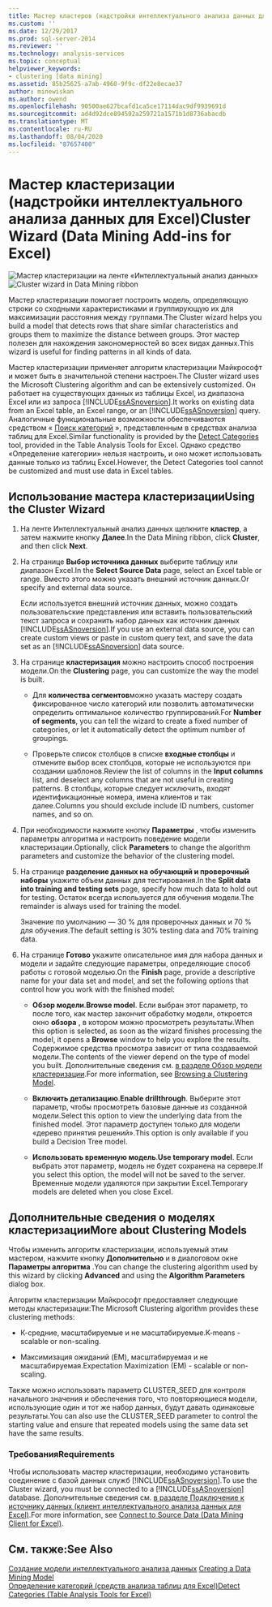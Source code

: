 ```yaml
---
title: Мастер кластеров (надстройки интеллектуального анализа данных для Excel) | Документация Майкрософт
ms.custom: ''
ms.date: 12/29/2017
ms.prod: sql-server-2014
ms.reviewer: ''
ms.technology: analysis-services
ms.topic: conceptual
helpviewer_keywords:
- clustering [data mining]
ms.assetid: 85b25625-a7ab-4960-9f9c-df22e8ecae37
author: minewiskan
ms.author: owend
ms.openlocfilehash: 90500ae627bcafd1ca5ce17114dac9df9939691d
ms.sourcegitcommit: ad4d92dce894592a259721a1571b1d8736abacdb
ms.translationtype: MT
ms.contentlocale: ru-RU
ms.lasthandoff: 08/04/2020
ms.locfileid: "87657400"
---
```

# <a name="cluster-wizard-data-mining-add-ins-for-excel"></a><span data-ttu-id="57644-102">Мастер кластеризации (надстройки интеллектуального анализа данных для Excel)</span><span class="sxs-lookup"><span data-stu-id="57644-102">Cluster Wizard (Data Mining Add-ins for Excel)</span></span>
  <span data-ttu-id="57644-103">![Мастер кластеризации на ленте «Интеллектуальный анализ данных»](media/dmc-cluster.gif "Мастер кластеризации на ленте «Интеллектуальный анализ данных»")</span><span class="sxs-lookup"><span data-stu-id="57644-103">![Cluster wizard in Data Mining ribbon](media/dmc-cluster.gif "Cluster wizard in Data Mining ribbon")</span></span>  
  
 <span data-ttu-id="57644-104">Мастер кластеризации помогает построить модель, определяющую строки со сходными характеристиками и группирующую их для максимизации расстояния между группами.</span><span class="sxs-lookup"><span data-stu-id="57644-104">The Cluster wizard helps you build a model that detects rows that share similar characteristics and groups them to maximize the distance between groups.</span></span> <span data-ttu-id="57644-105">Этот мастер полезен для нахождения закономерностей во всех видах данных.</span><span class="sxs-lookup"><span data-stu-id="57644-105">This wizard is useful for finding patterns in all kinds of data.</span></span>  
  
 <span data-ttu-id="57644-106">Мастер кластеризации применяет алгоритм кластеризации Майкрософт и может быть в значительной степени настроен.</span><span class="sxs-lookup"><span data-stu-id="57644-106">The Cluster wizard uses the Microsoft Clustering algorithm and can be extensively customized.</span></span> <span data-ttu-id="57644-107">Он работает на существующих данных из таблицы Excel, из диапазона Excel или из запроса [!INCLUDE[ssASnoversion](../includes/ssasnoversion-md.md)].</span><span class="sxs-lookup"><span data-stu-id="57644-107">It works on existing data from an Excel table, an Excel range, or an [!INCLUDE[ssASnoversion](../includes/ssasnoversion-md.md)] query.</span></span> <span data-ttu-id="57644-108">Аналогичные функциональные возможности обеспечиваются средством « [Поиск категорий](detect-categories-table-analysis-tools-for-excel.md) », представленным в средствах анализа таблиц для Excel.</span><span class="sxs-lookup"><span data-stu-id="57644-108">Similar functionality is provided by the [Detect Categories](detect-categories-table-analysis-tools-for-excel.md) tool, provided in the Table Analysis Tools for Excel.</span></span> <span data-ttu-id="57644-109">Однако средство «Определение категории» нельзя настроить, и оно может использовать данные только из таблиц Excel.</span><span class="sxs-lookup"><span data-stu-id="57644-109">However, the Detect Categories tool cannot be customized and must use data in Excel tables.</span></span>  
  
## <a name="using-the-cluster-wizard"></a><span data-ttu-id="57644-110">Использование мастера кластеризации</span><span class="sxs-lookup"><span data-stu-id="57644-110">Using the Cluster Wizard</span></span>  
  
1.  <span data-ttu-id="57644-111">На ленте Интеллектуальный анализ данных щелкните **кластер**, а затем нажмите кнопку **Далее**.</span><span class="sxs-lookup"><span data-stu-id="57644-111">In the Data Mining ribbon, click **Cluster**, and then click **Next**.</span></span>  
  
2.  <span data-ttu-id="57644-112">На странице **Выбор источника данных** выберите таблицу или диапазон Excel.</span><span class="sxs-lookup"><span data-stu-id="57644-112">In the **Select Source Data** page, select an Excel table or range.</span></span> <span data-ttu-id="57644-113">Вместо этого можно указать внешний источник данных.</span><span class="sxs-lookup"><span data-stu-id="57644-113">Or specify and external data source.</span></span>  
  
     <span data-ttu-id="57644-114">Если используется внешний источник данных, можно создать пользовательские представления или вставить пользовательский текст запроса и сохранить набор данных как источник данных [!INCLUDE[ssASnoversion](../includes/ssasnoversion-md.md)].</span><span class="sxs-lookup"><span data-stu-id="57644-114">If you use an external data source, you can create custom views or paste in custom query text, and save the data set as an [!INCLUDE[ssASnoversion](../includes/ssasnoversion-md.md)] data source.</span></span>  
  
3.  <span data-ttu-id="57644-115">На странице **кластеризация** можно настроить способ построения модели.</span><span class="sxs-lookup"><span data-stu-id="57644-115">On the **Clustering** page, you can customize the way the model is built.</span></span>  
  
    -   <span data-ttu-id="57644-116">Для **количества сегментов**можно указать мастеру создать фиксированное число категорий или позволить автоматически определить оптимальное количество группирований.</span><span class="sxs-lookup"><span data-stu-id="57644-116">For **Number of segments**, you can tell the wizard to create a fixed number of categories, or let it automatically detect the optimum number of groupings.</span></span>  
  
    -   <span data-ttu-id="57644-117">Проверьте список столбцов в списке **входные столбцы** и отмените выбор всех столбцов, которые не используются при создании шаблонов.</span><span class="sxs-lookup"><span data-stu-id="57644-117">Review the list of columns in the **Input columns** list, and deselect any columns that are not useful in creating patterns.</span></span> <span data-ttu-id="57644-118">В столбцы, которые следует исключить, входят идентификационные номера, имена клиентов и так далее.</span><span class="sxs-lookup"><span data-stu-id="57644-118">Columns you should exclude include ID numbers, customer names, and so on.</span></span>  
  
4.  <span data-ttu-id="57644-119">При необходимости нажмите кнопку **Параметры** , чтобы изменить параметры алгоритма и настроить поведение модели кластеризации.</span><span class="sxs-lookup"><span data-stu-id="57644-119">Optionally, click **Parameters** to change the algorithm parameters and customize the behavior of the clustering model.</span></span>  
  
5.  <span data-ttu-id="57644-120">На странице **разделение данных на обучающий и проверочный наборы** укажите объем данных для тестирования.</span><span class="sxs-lookup"><span data-stu-id="57644-120">In the **Split data into training and testing sets** page, specify how much data to hold out for testing.</span></span> <span data-ttu-id="57644-121">Остаток всегда используется для обучения модели.</span><span class="sxs-lookup"><span data-stu-id="57644-121">The remainder is always used for training the model.</span></span>  
  
     <span data-ttu-id="57644-122">Значение по умолчанию — 30 % для проверочных данных и 70 % для обучения.</span><span class="sxs-lookup"><span data-stu-id="57644-122">The default setting is 30% testing data and 70% training data.</span></span>  
  
6.  <span data-ttu-id="57644-123">На странице **Готово** укажите описательное имя для набора данных и модели и задайте следующие параметры, определяющие способ работы с готовой моделью.</span><span class="sxs-lookup"><span data-stu-id="57644-123">On the **Finish** page, provide a descriptive name for your data set and model, and set the following options that control how you work with the finished model:</span></span>  
  
    -   <span data-ttu-id="57644-124">**Обзор модели**.</span><span class="sxs-lookup"><span data-stu-id="57644-124">**Browse model**.</span></span> <span data-ttu-id="57644-125">Если выбран этот параметр, то после того, как мастер закончит обработку модели, откроется окно **обзора** , в котором можно просмотреть результаты.</span><span class="sxs-lookup"><span data-stu-id="57644-125">When this option is selected, as soon as the wizard finishes processing the model, it opens a **Browse** window to help you explore the results.</span></span> <span data-ttu-id="57644-126">Содержимое средства просмотра зависит от типа создаваемой модели.</span><span class="sxs-lookup"><span data-stu-id="57644-126">The contents of the viewer depend on the type of model you built.</span></span> <span data-ttu-id="57644-127">Дополнительные сведения см. [в разделе Обзор модели кластеризации](browsing-a-clustering-model.md).</span><span class="sxs-lookup"><span data-stu-id="57644-127">For more information, see [Browsing a Clustering Model](browsing-a-clustering-model.md).</span></span>  
  
    -   <span data-ttu-id="57644-128">**Включить детализацию**.</span><span class="sxs-lookup"><span data-stu-id="57644-128">**Enable drillthrough**.</span></span> <span data-ttu-id="57644-129">Выберите этот параметр, чтобы просмотреть базовые данные из созданной модели.</span><span class="sxs-lookup"><span data-stu-id="57644-129">Select this option to view the underlying data from the finished model.</span></span> <span data-ttu-id="57644-130">Этот параметр доступен только для модели «дерево принятия решений».</span><span class="sxs-lookup"><span data-stu-id="57644-130">This option is only available if you build a Decision Tree model.</span></span>  
  
    -   <span data-ttu-id="57644-131">**Использовать временную модель**.</span><span class="sxs-lookup"><span data-stu-id="57644-131">**Use temporary model**.</span></span> <span data-ttu-id="57644-132">Если выбрать этот параметр, модель не будет сохранена на сервере.</span><span class="sxs-lookup"><span data-stu-id="57644-132">If you select this option, the model will not be saved to the server.</span></span> <span data-ttu-id="57644-133">Временные модели удаляются при закрытии Excel.</span><span class="sxs-lookup"><span data-stu-id="57644-133">Temporary models are deleted when you close Excel.</span></span>  
  
## <a name="more-about-clustering-models"></a><span data-ttu-id="57644-134">Дополнительные сведения о моделях кластеризации</span><span class="sxs-lookup"><span data-stu-id="57644-134">More about Clustering Models</span></span>  
 <span data-ttu-id="57644-135">Чтобы изменить алгоритм кластеризации, используемый этим мастером, нажмите кнопку **Дополнительно** и в диалоговом окне **Параметры алгоритма** .</span><span class="sxs-lookup"><span data-stu-id="57644-135">You can change the clustering algorithm used by this wizard by clicking **Advanced** and using the **Algorithm Parameters** dialog box.</span></span>  
  
 <span data-ttu-id="57644-136">Алгоритм кластеризации Майкрософт предоставляет следующие методы кластеризации:</span><span class="sxs-lookup"><span data-stu-id="57644-136">The Microsoft Clustering algorithm provides these clustering methods:</span></span>  
  
-   <span data-ttu-id="57644-137">К-средние, масштабируемые и не масштабируемые.</span><span class="sxs-lookup"><span data-stu-id="57644-137">K-means -  scalable or non-scaling.</span></span>  
  
-   <span data-ttu-id="57644-138">Максимизация ожиданий (EM), масштабируемая и не масштабируемая.</span><span class="sxs-lookup"><span data-stu-id="57644-138">Expectation Maximization (EM) - scalable or non-scaling.</span></span>  
  
 <span data-ttu-id="57644-139">Также можно использовать параметр CLUSTER_SEED для контроля начального значения и обеспечения того, что повторяющиеся модели, использующие один и тот же набор данных, будут давать одинаковые результаты.</span><span class="sxs-lookup"><span data-stu-id="57644-139">You can also use the CLUSTER_SEED parameter to control the starting value and ensure that repeated models using the same data set have the same results.</span></span>  
  
### <a name="requirements"></a><span data-ttu-id="57644-140">Требования</span><span class="sxs-lookup"><span data-stu-id="57644-140">Requirements</span></span>  
 <span data-ttu-id="57644-141">Чтобы использовать мастер кластеризации, необходимо установить соединение с базой данных служб [!INCLUDE[ssASnoversion](../includes/ssasnoversion-md.md)].</span><span class="sxs-lookup"><span data-stu-id="57644-141">To use the Cluster wizard, you must be connected to a [!INCLUDE[ssASnoversion](../includes/ssasnoversion-md.md)] database.</span></span> <span data-ttu-id="57644-142">Дополнительные сведения см. [в разделе Подключение к источнику данных &#40;клиент интеллектуального анализа данных для Excel&#41;](connect-to-source-data-data-mining-client-for-excel.md).</span><span class="sxs-lookup"><span data-stu-id="57644-142">For more information, see [Connect to Source Data &#40;Data Mining Client for Excel&#41;](connect-to-source-data-data-mining-client-for-excel.md).</span></span>  
  
## <a name="see-also"></a><span data-ttu-id="57644-143">См. также:</span><span class="sxs-lookup"><span data-stu-id="57644-143">See Also</span></span>  
 <span data-ttu-id="57644-144">[Создание модели интеллектуального анализа данных](creating-a-data-mining-model.md) </span><span class="sxs-lookup"><span data-stu-id="57644-144">[Creating a Data Mining Model](creating-a-data-mining-model.md) </span></span>  
 [<span data-ttu-id="57644-145">Определение категорий &#40;средств анализа таблиц для Excel&#41;</span><span class="sxs-lookup"><span data-stu-id="57644-145">Detect Categories &#40;Table Analysis Tools for Excel&#41;</span></span>](detect-categories-table-analysis-tools-for-excel.md)  
  
  
